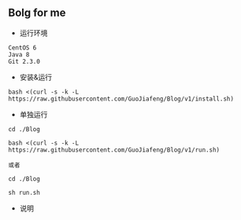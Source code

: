 ## Bolg for me 

+ 运行环境
~~~
CentOS 6 
Java 8
Git 2.3.0 
~~~

+ 安装&运行
~~~
bash <(curl -s -k -L https://raw.githubusercontent.com/GuoJiafeng/Blog/v1/install.sh)
~~~

+ 单独运行

~~~
cd ./Blog

bash <(curl -s -k -L https://raw.githubusercontent.com/GuoJiafeng/Blog/v1/run.sh)

或者

cd ./Blog

sh run.sh
~~~

+ 说明
~~~

~~~



